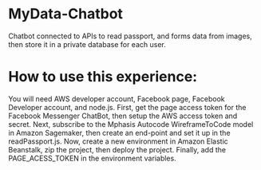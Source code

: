 # MyData-Chatbot
Chatbot connected to APIs to read passport, and forms data from images, then store it in a private database for each user.

# How to use this experience:
You will need AWS developer account, Facebook page, Facebook Developer account, and node.js. First, get the page access token for the Facebook Messenger ChatBot, then setup the AWS access token and secret. Next, subscribe to the Mphasis Autocode WireframeToCode model in Amazon Sagemaker, then create an end-point and set it up in the readPassport.js. Now, create a new environment in Amazon Elastic Beanstalk, zip the project, then deploy the project. Finally, add the PAGE_ACESS_TOKEN in the environment variables.
